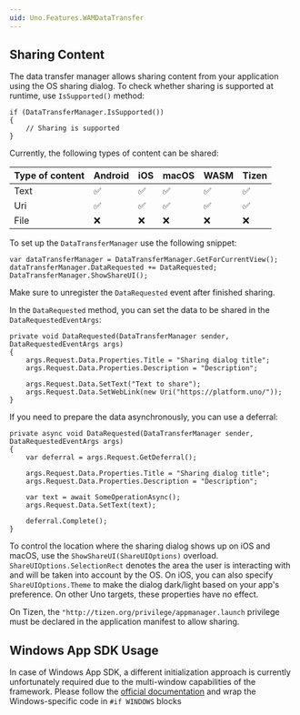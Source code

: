 ```yaml
---
uid: Uno.Features.WAMDataTransfer
---
```


## Sharing Content

The data transfer manager allows sharing content from your application using the OS sharing dialog. To check whether sharing is supported at runtime, use `IsSupported()` method:

```
if (DataTransferManager.IsSupported())
{
    // Sharing is supported    
}
```

Currently, the following types of content can be shared:

| Type of content   | Android | iOS | macOS | WASM | Tizen |
|-------------------|---------|-----|-------|------| ----- |
| Text              | ✅      | ✅ | ✅    | ✅  | ✅    |
| Uri               | ✅      | ✅ | ✅    | ✅  |✅     |
| File              | ❌      | ❌ | ❌    | ❌  |❌     |   

To set up the `DataTransferManager` use the following snippet:

```
var dataTransferManager = DataTransferManager.GetForCurrentView();
dataTransferManager.DataRequested += DataRequested;
DataTransferManager.ShowShareUI();
```

Make sure to unregister the `DataRequested` event after finished sharing.

In the `DataRequested` method, you can set the data to be shared in the `DataRequestedEventArgs`:

```
private void DataRequested(DataTransferManager sender, DataRequestedEventArgs args)
{        
    args.Request.Data.Properties.Title = "Sharing dialog title";
    args.Request.Data.Properties.Description = "Description";

    args.Request.Data.SetText("Text to share");
    args.Request.Data.SetWebLink(new Uri("https://platform.uno/"));
}
```

If you need to prepare the data asynchronously, you can use a deferral:

```
private async void DataRequested(DataTransferManager sender, DataRequestedEventArgs args)
{        
    var deferral = args.Request.GetDeferral();

    args.Request.Data.Properties.Title = "Sharing dialog title";
    args.Request.Data.Properties.Description = "Description";

    var text = await SomeOperationAsync();
    args.Request.Data.SetText(text);
    
    deferral.Complete();
}
```

To control the location where the sharing dialog shows up on iOS and macOS, use the `ShowShareUI(ShareUIOptions)` overload. `ShareUIOptions.SelectionRect` denotes the area the user is interacting with and will be taken into account by the OS. On iOS, you can also specify `ShareUIOptions.Theme` to make the dialog dark/light based on your app's preference. On other Uno targets, these properties have no effect.

On Tizen, the `"http://tizen.org/privilege/appmanager.launch` privilege must be declared in the application manifest to allow sharing.

## Windows App SDK Usage

In case of Windows App SDK, a different initialization approach is currently unfortunately required due to the multi-window capabilities of the framework. Please follow the [official documentation](https://learn.microsoft.com/en-us/windows/apps/develop/ui-input/display-ui-objects#winui-3-with-c-also-wpfwinforms-with-net-6-or-later-1) and wrap the Windows-specific code in `#if WINDOWS` blocks
